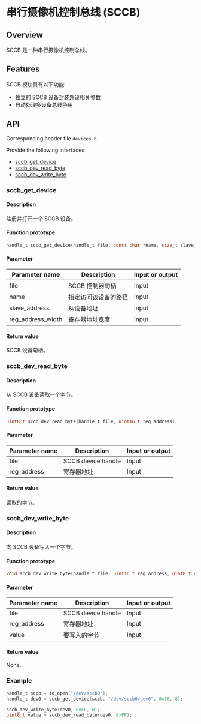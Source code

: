 # 串行摄像机控制总线 (SCCB)

## Overview

SCCB 是一种串行摄像机控制总线。

## Features

SCCB 模块具有以下功能: 

- 独立的 SCCB 设备封装外设相关参数
- 自动处理多设备总线争用

## API

Corresponding header file `devices.h`

Provide the following interfaces

- [sccb\_get\_device](#sccbgetdevice)
- [sccb\_dev\_read\_byte](#sccbdevreadbyte)
- [sccb\_dev\_write\_byte](#sccbdevwritebyte)

### sccb\_get\_device

#### Description

注册并打开一个 SCCB 设备。

#### Function prototype

```c
handle_t sccb_get_device(handle_t file, const char *name, size_t slave_address, size_t reg_address_width);
```

#### Parameter

| Parameter name            |   Description             |  Input or output  |
| ------------------ | ------------------ | --------- |
| file               | SCCB 控制器句柄      | Input      |
| name               | 指定访问该设备的路径 | Input      |
| slave\_address     | 从设备地址          | Input      |
| reg_address\_width | 寄存器地址宽度      | Input      |

#### Return value

SCCB 设备句柄。

### sccb\_dev\_read\_byte

#### Description

从 SCCB 设备读取一个字节。

#### Function prototype

```c
uint8_t sccb_dev_read_byte(handle_t file, uint16_t reg_address);
```

#### Parameter

| Parameter name       |   Description         |  Input or output  |
| ------------- | -------------- | --------- |
| file          | SCCB device handle   | Input      |
| reg\_address  | 寄存器地址      | Input      |

#### Return value

读取的字节。

### sccb\_dev\_write\_byte

#### Description

向 SCCB 设备写入一个字节。

#### Function prototype

```c
void sccb_dev_write_byte(handle_t file, uint16_t reg_address, uint8_t value);
```

#### Parameter

| Parameter name          |   Description         |  Input or output  |
| ---------------- | -------------- | --------- |
| file             | SCCB device handle   | Input       |
| reg\_address     | 寄存器地址      | Input       |
| value            | 要写入的字节    | Input       |

#### Return value

None.

### Example

```c
handle_t sccb = io_open("/dev/sccb0");
handle_t dev0 = sccb_get_device(sccb, "/dev/sccb0/dev0", 0x60, 8);

sccb_dev_write_byte(dev0, 0xFF, 0);
uint8_t value = sccb_dev_read_byte(dev0, 0xFF);
```